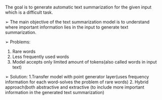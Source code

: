  The goal is to generate automatic text summarization for the given input which is a
difficult task.

➢ The main objective of the text summarization model is to understand where important
information lies in the input to generate text summarization.

➢ Problems:
1. Rare words
2. Less frequently used words
3. Model accepts only limited amount of tokens(also called words in input text)
   
➢ Solution:
1.Transfer model with point generator layer(uses frequency information for each
word-solves the problem of rare words)
2. Hybrid approach(both abstractive and extractive (to include more important
information in the generated text summarization)
